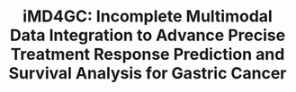 ---
title: "iMD4GC: Incomplete Multimodal Data Integration to Advance Precise Treatment Response Prediction and Survival Analysis for Gastric Cancer"
authors: "**Fengtao Zhou, Yingxue Xu**, Yanfen Cui, Shenyan Zhang, Yun Zhu, Weiyang He, Jiguang Wang, Xin Wang, Ronald Chan, Louis Ho Shing Lau, Chu Han, Dafu Zhang, Zhenhui Li, **Hao Chen**"
pub_date: "2024-04-01" #Date of publication. Change from Biorxiv date to Journal date once accepted
image: "/static/img/pub/2024_imd4gc.png" 
arxiv: 2404.01192
github:
  - url: "FT-ZHOU-ZZZ/iMD4GC"
---